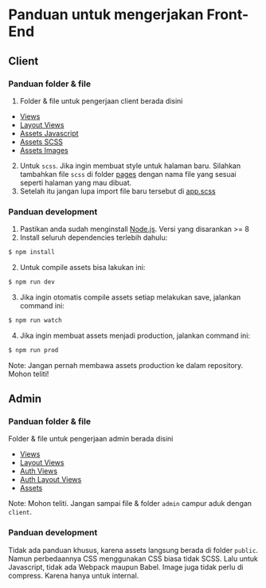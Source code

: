 # Panduan untuk mengerjakan Front-End

Client
---
### Panduan folder & file
1. Folder & file untuk pengerjaan client berada disini
- [Views](https://github.com/primakara-developers/portal-primakara/tree/master/resources/views/client)
- [Layout Views](https://github.com/primakara-developers/portal-primakara/blob/master/resources/views/layouts/clientLayout.blade.php)
- [Assets Javascript](https://github.com/primakara-developers/portal-primakara/tree/master/resources/assets/js)
- [Assets SCSS](https://github.com/primakara-developers/portal-primakara/tree/master/resources/assets/sass)
- [Assets Images]()
2. Untuk `scss`. Jika ingin membuat style untuk halaman baru. Silahkan tambahkan file `scss` di folder [pages]() dengan nama file yang sesuai seperti halaman yang mau dibuat.
3. Setelah itu jangan lupa import file baru tersebut di [app.scss]()

### Panduan development
1. Pastikan anda sudah menginstall [Node.js](https://nodejs.org/). Versi yang disarankan >= 8
2. Install seluruh dependencies terlebih dahulu:
```sh
$ npm install
```
2. Untuk compile assets bisa lakukan ini:
```sh
$ npm run dev
```
3. Jika ingin otomatis compile assets setiap melakukan save, jalankan command ini:
```sh
$ npm run watch
```
4. Jika ingin membuat assets menjadi production, jalankan command ini:
```sh
$ npm run prod
```
Note: Jangan pernah membawa assets production ke dalam repository. Mohon teliti!


Admin
---
### Panduan folder & file
Folder & file untuk pengerjaan admin berada disini
- [Views](https://github.com/primakara-developers/portal-primakara/tree/master/resources/views/dashboard)
- [Layout Views](https://github.com/primakara-developers/portal-primakara/blob/master/resources/views/layouts/dashboard-app.blade.php)
- [Auth Views](https://github.com/primakara-developers/portal-primakara/tree/master/resources/views/auth)
- [Auth Layout Views](https://github.com/primakara-developers/portal-primakara/blob/master/resources/views/layouts/authLayout.blade.php)
- [Assets](https://github.com/primakara-developers/portal-primakara/tree/master/public/dashboard-theme)

Note: Mohon teliti. Jangan sampai file & folder `admin` campur aduk dengan `client`.

### Panduan development
Tidak ada panduan khusus, karena assets langsung berada di folder `public`. Namun perbedaannya CSS menggunakan CSS biasa tidak SCSS.
Lalu untuk Javascript, tidak ada Webpack maupun Babel. Image juga tidak perlu di compress. Karena hanya untuk internal.
